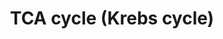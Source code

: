 ---
annotations:
- type: Pathway Ontology
  value: citric acid cycle pathway
authors:
- Anwesha
- Sbohler
- MaintBot
- Egonw
- Mkutmon
- Eweitz
description: This pathway describes TCA cycle (Krebs Cycle) reactions in A. thaliana
  mitochondria.The metabolic links with the Glycolysis and Glutamate Biosynthesis
  are indicated. Protein identifiers for A. thaliana are from UNIPROT. The pathway
  is inspired from information drawn for Plant Physiology (Taiz and Zeiger) Third
  Edition and KEGG Pathways.
last-edited: 2021-05-19
organisms:
- Arabidopsis thaliana
redirect_from:
- /index.php/Pathway:WP2624
- /instance/WP2624
schema-jsonld:
- '@context': https://schema.org/
  '@id': https://wikipathways.github.io/pathways/WP2624.html
  '@type': Dataset
  creator:
    '@type': Organization
    name: WikiPathways
  description: This pathway describes TCA cycle (Krebs Cycle) reactions in A. thaliana
    mitochondria.The metabolic links with the Glycolysis and Glutamate Biosynthesis
    are indicated. Protein identifiers for A. thaliana are from UNIPROT. The pathway
    is inspired from information drawn for Plant Physiology (Taiz and Zeiger) Third
    Edition and KEGG Pathways.
  keywords:
  - citrate synthase 5
  - aconitase 1
  - malic enzyme 2
  - NADH
  - succinyl-CoA synthetase alpha-1
  - isocitrate dehydrogenase 1
  - Succinyl-CoA
  - aconitase 2
  - pyruvate dehydrogenase alpha-1
  - malate
  - isocitrate
  - succinyl-CoA synthetase beta
  - succinyl-CoA synthetase alpha-2
  - succinate dehydrogenase 2
  - oxaloacetate
  - isocitrate dehydrogenase
  - fumarase
  - succinate
  - NADP+
  - isocitrate dehydrogenase 5
  - Glutamate Biosynthesis
  - succinate dehydrogenase FeS 2
  - malate dehydrogenase 1
  - 2-oxoglutarate
  - aconitase 3
  - fumarate
  - isocitrate dehydrogenase 6
  - isocitrate dehydrogenase 2
  - isocitrate dehydrogenase 4
  - ADP
  - FAD+
  - Acetyl-CoA
  - succinate dehydrogenase 1
  - CO2
  - FADH2
  - ATP
  - NADPH
  - Pi
  - NAD+
  - pyruvate dehydrogenase alpha-2
  - malate dehydrogenase 2
  - Glycolysis
  - H2O
  - citrate
  - 2-oxoglutarate dehydrogenase
  - malic enzyme 1
  - succinate dehydrogenase FeS 3
  - succinate dehydrogenase FeS 1
  - isocitrate dehydrogenase 3
  - CoA
  - citrate synthase 4
  - pyruvate dehydrogenase beta-1
  - pyruvate
  license: CC0
  name: TCA cycle (Krebs cycle)
seo: CreativeWork
title: TCA cycle (Krebs cycle)
wpid: WP2624
---